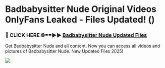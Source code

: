 # Badbabysitter Nude Original Videos 0nlyFans Leaked - Files Updated! ()

<h3>🔴 CLICK HERE 🌐==►► <a href="https://tinyurl.com/leaks-videos" rel="nofollow">Badbabysitter Nude Updated Files</a></h3>

Get Badbabysitter Nude and all content. Now you can access all videos and pictures of Badbabysitter Nude. New Updated Files 2025!

[![](https://i.imgur.com/KQgVmj3.gif)](https://tinyurl.com/leaks-videos)